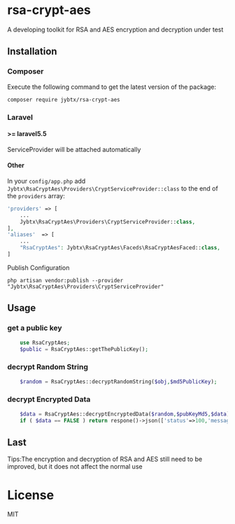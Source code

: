 # rsa-crypt-aes
A developing toolkit for RSA and AES encryption and decryption under test

## Installation

### Composer

Execute the following command to get the latest version of the package:

```terminal
composer require jybtx/rsa-crypt-aes
```

### Laravel

#### >= laravel5.5

ServiceProvider will be attached automatically

#### Other

In your `config/app.php` add `Jybtx\RsaCryptAes\Providers\CryptServiceProvider::class` to the end of the `providers` array:

```php
'providers' => [
    ...
    Jybtx\RsaCryptAes\Providers\CryptServiceProvider::class,
],
'aliases'  => [
    ...
    "RsaCryptAes": Jybtx\RsaCryptAes\Faceds\RsaCryptAesFaced::class,
]
```

Publish Configuration

```shell
php artisan vendor:publish --provider "Jybtx\RsaCryptAes\Providers\CryptServiceProvider"
```

## Usage

### get a public key
```php
    use RsaCryptAes;
    $public = RsaCryptAes::getThePublicKey();
```

### decrypt Random String
```php
    $random = RsaCryptAes::decryptRandomString($obj,$md5PublicKey);
```

### decrypt Encrypted Data
```php
    $data = RsaCryptAes::decryptEncryptedData($random,$pubKeyMd5,$data);
    if ( $data == FALSE ) return respone()->json(['status'=>100,'message'=>'Public key invalidation, retrieve']);
```

## Last
 Tips:The encryption and decryption of RSA and AES still need to be improved, but it does not affect the normal use

# License
MIT
